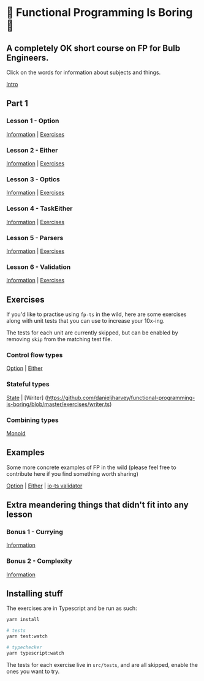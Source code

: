 # :egg: Functional Programming Is Boring :egg:

## A completely OK short course on FP for Bulb Engineers.

Click on the words for information about subjects and things.

[Intro](https://github.com/danieljharvey/functional-programming-is-boring/blob/master/intro.md)

## Part 1

### Lesson 1 - Option

[Information](https://github.com/danieljharvey/functional-programming-is-boring/blob/master/slides/lesson1-option.md) | [Exercises](https://github.com/danieljharvey/functional-programming-is-boring/blob/master/src/lesson1-option.ts)

### Lesson 2 - Either

[Information](https://github.com/danieljharvey/functional-programming-is-boring/blob/master/slides/lesson2-either.md) | [Exercises](https://github.com/danieljharvey/functional-programming-is-boring/blob/master/src/lesson2-either.ts)

### Lesson 3 - Optics

[Information](https://github.com/danieljharvey/functional-programming-is-boring/blob/master/slides/lesson3-optics.md) | [Exercises](https://github.com/danieljharvey/functional-programming-is-boring/blob/master/src/lesson3-optics.ts)

### Lesson 4 - TaskEither

[Information](https://github.com/danieljharvey/functional-programming-is-boring/blob/master/slides/lesson4-task-either.md) | [Exercises](https://github.com/danieljharvey/functional-programming-is-boring/blob/master/src/lesson4-task-either.ts)

### Lesson 5 - Parsers

[Information](https://github.com/danieljharvey/functional-programming-is-boring/blob/master/slides/lesson5-parsers.md) | [Exercises](https://github.com/danieljharvey/functional-programming-is-boring/blob/master/src/lesson5-parsers.ts)

### Lesson 6 - Validation

[Information](https://github.com/danieljharvey/functional-programming-is-boring/blob/master/slides/lesson6-validation.md) | [Exercises](https://github.com/danieljharvey/functional-programming-is-boring/blob/master/src/lesson6-validation.ts)

## Exercises

If you'd like to practise using `fp-ts` in the wild, here are some exercises
along with unit tests that you can use to increase your 10x-ing.

The tests for each unit are currently skipped, but can be enabled by removing
`skip` from the matching test file.

### Control flow types

[Option](https://github.com/danieljharvey/functional-programming-is-boring/blob/master/exercises/option.ts) | [Either](https://github.com/danieljharvey/functional-programming-is-boring/blob/master/exercises/either.ts)

### Stateful types

[State](https://github.com/danieljharvey/functional-programming-is-boring/blob/master/exercises/state.ts) | [Writer] (https://github.com/danieljharvey/functional-programming-is-boring/blob/master/exercises/writer.ts)

### Combining types

[Monoid](https://github.com/danieljharvey/functional-programming-is-boring/blob/master/exercises/monoid.ts)

## Examples

Some more concrete examples of FP in the wild (please feel free to contribute here if you find something worth sharing)

[Option](https://github.com/danieljharvey/functional-programming-is-boring/blob/master/examples/option/Option.ts) | [Either](https://github.com/danieljharvey/functional-programming-is-boring/blob/master/examples/either/Either.ts) | [io-ts validator](https://github.com/danieljharvey/functional-programming-is-boring/blob/master/examples/io-ts/TimeFromString.ts)

## Extra meandering things that didn't fit into any lesson

### Bonus 1 - Currying

[Information](https://github.com/danieljharvey/functional-programming-is-boring/blob/master/slides/currying.md)

### Bonus 2 - Complexity

[Information](https://github.com/danieljharvey/functional-programming-is-boring/blob/master/slides/complexity.md)

## Installing stuff

The exercises are in Typescript and be run as such:

```bash
yarn install

# tests
yarn test:watch

# typechecker
yarn typescript:watch
```

The tests for each exercise live in `src/tests`, and are all skipped, enable the ones you want to try.
